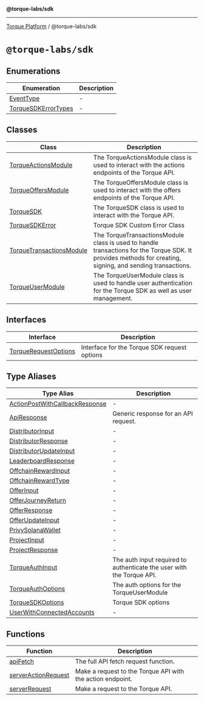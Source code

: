 **@torque-labs/sdk**

***

[Torque Platform](./../../README.md) / @torque-labs/sdk

# `@torque-labs/sdk`

## Enumerations

| Enumeration | Description |
| ------ | ------ |
| [EventType](./enumerations/EventType.md) | - |
| [TorqueSDKErrorTypes](./enumerations/TorqueSDKErrorTypes.md) | - |

## Classes

| Class | Description |
| ------ | ------ |
| [TorqueActionsModule](./classes/TorqueActionsModule.md) | The TorqueActionsModule class is used to interact with the actions endpoints of the Torque API. |
| [TorqueOffersModule](./classes/TorqueOffersModule.md) | The TorqueOffersModule class is used to interact with the offers endpoints of the Torque API. |
| [TorqueSDK](./classes/TorqueSDK.md) | The TorqueSDK class is used to interact with the Torque API. |
| [TorqueSDKError](./classes/TorqueSDKError.md) | Torque SDK Custom Error Class |
| [TorqueTransactionsModule](./classes/TorqueTransactionsModule.md) | The TorqueTransactionsModule class is used to handle transactions for the Torque SDK. It provides methods for creating, signing, and sending transactions. |
| [TorqueUserModule](./classes/TorqueUserModule.md) | The TorqueUserModule class is used to handle user authentication for the Torque SDK as well as user management. |

## Interfaces

| Interface | Description |
| ------ | ------ |
| [TorqueRequestOptions](./interfaces/TorqueRequestOptions.md) | Interface for the Torque SDK request options |

## Type Aliases

| Type Alias | Description |
| ------ | ------ |
| [ActionPostWithCallbackResponse](./type-aliases/ActionPostWithCallbackResponse.md) | - |
| [ApiResponse](./type-aliases/ApiResponse.md) | Generic response for an API request. |
| [DistributorInput](./type-aliases/DistributorInput.md) | - |
| [DistributorResponse](./type-aliases/DistributorResponse.md) | - |
| [DistributorUpdateInput](./type-aliases/DistributorUpdateInput.md) | - |
| [LeaderboardResponse](./type-aliases/LeaderboardResponse.md) | - |
| [OffchainRewardInput](./type-aliases/OffchainRewardInput.md) | - |
| [OffchainRewardType](./type-aliases/OffchainRewardType.md) | - |
| [OfferInput](./type-aliases/OfferInput.md) | - |
| [OfferJourneyReturn](./type-aliases/OfferJourneyReturn.md) | - |
| [OfferResponse](./type-aliases/OfferResponse.md) | - |
| [OfferUpdateInput](./type-aliases/OfferUpdateInput.md) | - |
| [PrivySolanaWallet](./type-aliases/PrivySolanaWallet.md) | - |
| [ProjectInput](./type-aliases/ProjectInput.md) | - |
| [ProjectResponse](./type-aliases/ProjectResponse.md) | - |
| [TorqueAuthInput](./type-aliases/TorqueAuthInput.md) | The auth input required to authenticate the user with the Torque API. |
| [TorqueAuthOptions](./type-aliases/TorqueAuthOptions.md) | The auth options for the TorqueUserModule |
| [TorqueSDKOptions](./type-aliases/TorqueSDKOptions.md) | Torque SDK options |
| [UserWithConnectedAccounts](./type-aliases/UserWithConnectedAccounts.md) | - |

## Functions

| Function | Description |
| ------ | ------ |
| [apiFetch](./functions/apiFetch.md) | The full API fetch request function. |
| [serverActionRequest](./functions/serverActionRequest.md) | Make a request to the Torque API with the action endpoint. |
| [serverRequest](./functions/serverRequest.md) | Make a request to the Torque API. |

